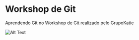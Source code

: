 # Workshop de Git
Aprendendo Git no Workshop de Git realizado pelo GrupoKatie

![Alt Text](https://media.giphy.com/media/LMnaw2lESuKnd42hnk/giphy.gif)
